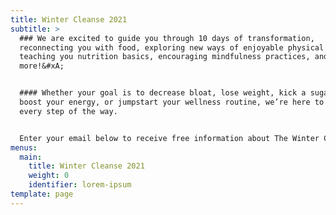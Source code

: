 ```yaml
---
title: Winter Cleanse 2021
subtitle: >
  ### We are excited to guide you through 10 days of transformation,
  reconnecting you with food, exploring new ways of enjoyable physical activity,
  teaching you nutrition basics, encouraging mindfulness practices, and much
  more!&#xA;


  #### Whether your goal is to decrease bloat, lose weight, kick a sugar habit,
  boost your energy, or jumpstart your wellness routine, we’re here to guide you
  every step of the way.


  Enter your email below to receive free information about The Winter Cleanse!!
menus:
  main:
    title: Winter Cleanse 2021
    weight: 0
    identifier: lorem-ipsum
template: page
---
```

